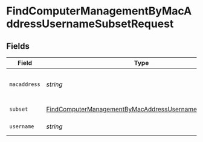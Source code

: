 # FindComputerManagementByMacAddressUsernameSubsetRequest


## Fields

| Field                                                                                                                                       | Type                                                                                                                                        | Required                                                                                                                                    | Description                                                                                                                                 |
| ------------------------------------------------------------------------------------------------------------------------------------------- | ------------------------------------------------------------------------------------------------------------------------------------------- | ------------------------------------------------------------------------------------------------------------------------------------------- | ------------------------------------------------------------------------------------------------------------------------------------------- |
| `macaddress`                                                                                                                                | *string*                                                                                                                                    | :heavy_check_mark:                                                                                                                          | Computer Mac Address to filter by                                                                                                           |
| `subset`                                                                                                                                    | [FindComputerManagementByMacAddressUsernameSubsetSubset](../../models/operations/findcomputermanagementbymacaddressusernamesubsetsubset.md) | :heavy_check_mark:                                                                                                                          | Subset to filter by                                                                                                                         |
| `username`                                                                                                                                  | *string*                                                                                                                                    | :heavy_check_mark:                                                                                                                          | Username to filter by                                                                                                                       |